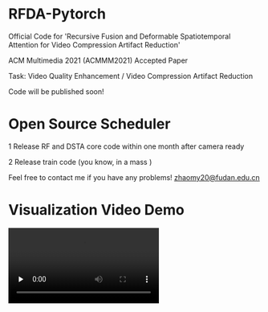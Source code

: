 # RFDA-Pytorch
Official Code for 'Recursive Fusion and Deformable Spatiotemporal Attention for Video Compression Artifact Reduction' 

ACM Multimedia 2021 (ACMMM2021) Accepted Paper 

Task: Video Quality Enhancement / Video Compression Artifact Reduction

Code will be published soon!

# Open Source Scheduler

1 Release RF and DSTA core code within one month after camera ready

2 Release train code (you know, in a mass )

Feel free to contact me if you have any problems! zhaomy20@fudan.edu.cn

# Visualization Video Demo
<video id="video" controls="" preload="none" poster="">
<source id="mp4" src="RFDA_Visualization_DEMO.mp4" type="video/mp4">
</video>
